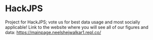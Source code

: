 # HackJPS
Project for HackJPS; vote us for best data usage and most socially applicable!
Link to the website where you will see all of our figures and data:
https://mainpage.neelshejwalkar1.repl.co/
